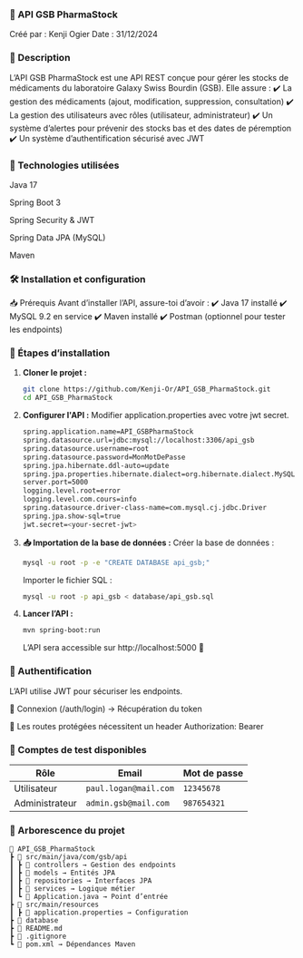 ### 🏥 API GSB PharmaStock
Créé par : Kenji Ogier
Date : 31/12/2024

### 📌 Description
L’API GSB PharmaStock est une API REST conçue pour gérer les stocks de médicaments du laboratoire Galaxy Swiss Bourdin (GSB).
Elle assure :
✔️ La gestion des médicaments (ajout, modification, suppression, consultation)
✔️ La gestion des utilisateurs avec rôles (utilisateur, administrateur)
✔️ Un système d’alertes pour prévenir des stocks bas et des dates de péremption
✔️ Un système d’authentification sécurisé avec JWT

### 🚀 Technologies utilisées
Java 17

Spring Boot 3

Spring Security & JWT

Spring Data JPA (MySQL)

Maven

### 🛠️ Installation et configuration
📥 Prérequis
Avant d’installer l’API, assure-toi d’avoir :
✔️ Java 17 installé
✔️ MySQL 9.2 en service
✔️ Maven installé
✔️ Postman (optionnel pour tester les endpoints)


### 🔧 Étapes d’installation
1. **Cloner le projet :**
   ```bash
   git clone https://github.com/Kenji-Or/API_GSB_PharmaStock.git
   cd API_GSB_PharmaStock
   ```
2. **Configurer l'API :**
   Modifier application.properties avec votre jwt secret.
   ```bash
   spring.application.name=API_GSBPharmaStock
   spring.datasource.url=jdbc:mysql://localhost:3306/api_gsb
   spring.datasource.username=root
   spring.datasource.password=MonMotDePasse
   spring.jpa.hibernate.ddl-auto=update
   spring.jpa.properties.hibernate.dialect=org.hibernate.dialect.MySQL8Dialect
   server.port=5000
   logging.level.root=error
   logging.level.com.cours=info
   spring.datasource.driver-class-name=com.mysql.cj.jdbc.Driver
   spring.jpa.show-sql=true
   jwt.secret=<your-secret-jwt>
   ```
3. **📥 Importation de la base de données :**
   Créer la base de données :
   ```bash
   mysql -u root -p -e "CREATE DATABASE api_gsb;"
   ```
   Importer le fichier SQL :
   ```bash
   mysql -u root -p api_gsb < database/api_gsb.sql
   ```
3. **Lancer l’API :**
   ```bash
   mvn spring-boot:run
   ```
   L’API sera accessible sur http://localhost:5000 🎉

### 🔑 Authentification
L’API utilise JWT pour sécuriser les endpoints.

🔹 Connexion (/auth/login) → Récupération du token

🔹 Les routes protégées nécessitent un header Authorization: Bearer <token>

### 🔑 Comptes de test disponibles

| Rôle          | Email                 | Mot de passe |
|--------------|----------------------|-------------|
| Utilisateur  | `paul.logan@mail.com` | `12345678`  |
| Administrateur | `admin.gsb@mail.com` | `987654321` |

### 📂 Arborescence du projet
```plaintext
📁 API_GSB_PharmaStock
┣ 📁 src/main/java/com/gsb/api
┃ ┣ 📁 controllers → Gestion des endpoints
┃ ┣ 📁 models → Entités JPA
┃ ┣ 📁 repositories → Interfaces JPA
┃ ┣ 📁 services → Logique métier
┃ ┗ 📄 Application.java → Point d’entrée
┣ 📁 src/main/resources
┃ ┣ 📄 application.properties → Configuration
┣ 📂 database
┣ 📄 README.md                      
┣ 📄 .gitignore                    
┗ 📄 pom.xml → Dépendances Maven
```

